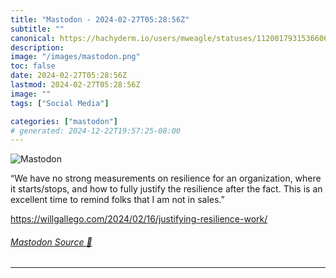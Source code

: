 ```yaml
---
title: "Mastodon - 2024-02-27T05:28:56Z"
subtitle: ""
canonical: https://hachyderm.io/users/mweagle/statuses/112001793153660645
description:
image: "/images/mastodon.png"
toc: false
date: 2024-02-27T05:28:56Z
lastmod: 2024-02-27T05:28:56Z
image: ""
tags: ["Social Media"]

categories: ["mastodon"]
# generated: 2024-12-22T19:57:25-08:00
---
```

![Mastodon](/images/mastodon.png)

<p>“We have no strong measurements on resilience for an organization, where it starts/stops, and how to fully justify the resilience after the fact. This is an excellent time to remind folks that I am not in sales.”</p><p><a href="https://willgallego.com/2024/02/16/justifying-resilience-work/" target="_blank" rel="nofollow noopener noreferrer" translate="no"><span class="invisible">https://</span><span class="ellipsis">willgallego.com/2024/02/16/jus</span><span class="invisible">tifying-resilience-work/</span></a></p>


###### [Mastodon Source 🐘](https://hachyderm.io/@mweagle/112001793153660645)

___
